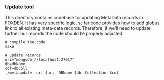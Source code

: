 ### Update tool
This directory contains codebase for updating MetaData records in FOXDEN.
It has very specific logic, so far code provides how to add globus link
to all existing meta-data records. Therefore, if we'll need to update
further our records the code should be properly adjusted.

```
# compile the code
make

# update records
uri="mongodb://localhost:27017"
db=dbName
col=dbColl
./metaupdate -uri $uri -DBName $db -Collection $col
```
